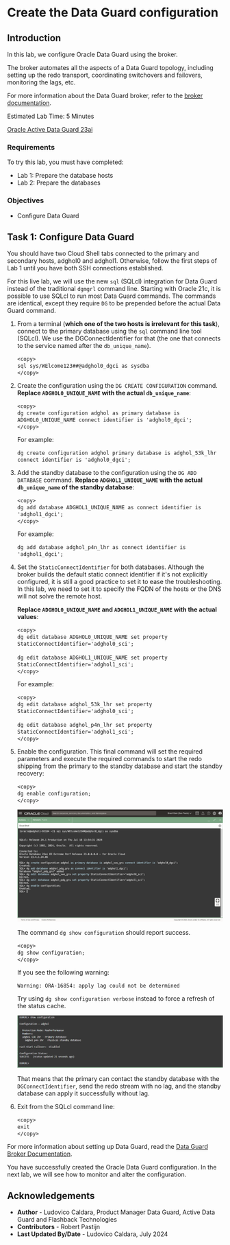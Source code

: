 
# Create the Data Guard configuration

## Introduction
In this lab, we configure Oracle Data Guard using the broker.

The broker automates all the aspects of a Data Guard topology, including setting up the redo transport, coordinating switchovers and failovers, monitoring the lags, etc.

For more information about the Data Guard broker, refer to the [broker documentation](https://docs.oracle.com/en/database/oracle/oracle-database/23/dgbkr/oracle-data-guard-broker-concepts.html#GUID-723E5B73-A350-4B2E-AF3C-5EA4EFC83966).

Estimated Lab Time: 5 Minutes

[Oracle Active Data Guard 23ai](videohub:1_eucevsm7)

### Requirements
To try this lab, you must have completed:
* Lab 1: Prepare the database hosts
* Lab 2: Prepare the databases

### Objectives
- Configure Data Guard

## Task 1: Configure Data Guard

You should have two Cloud Shell tabs connected to the primary and secondary hosts, adghol0 and adghol1. Otherwise, follow the first steps of Lab 1 until you have both SSH connections established.

For this live lab, we will use the new `sql` (SQLcl) integration for Data Guard instead of the traditional `dgmgrl` command line. Starting with Oracle 21c, it is possible to use SQLcl to run most Data Guard commands. The commands are identical, except they require `DG` to be prepended before the actual Data Guard command.

1. From a terminal (**which one of the two hosts is irrelevant for this task**), connect to the primary database using the `sql` command line tool (SQLcl). We use the DGConnectIdentifier for that (the one that connects to the service named after the `db_unique_name`).

    ```
    <copy>
    sql sys/WElcome123##@adghol0_dgci as sysdba
    </copy>
    ```
  
2. Create the configuration using the `DG CREATE CONFIGURATION` command. 
    **Replace `ADGHOL0_UNIQUE_NAME` with the actual `db_unique_name`**:
 
    ```
    <copy>
    dg create configuration adghol as primary database is ADGHOL0_UNIQUE_NAME connect identifier is 'adghol0_dgci';
    </copy>
    ```
    For example:
    ```
    dg create configuration adghol primary database is adghol_53k_lhr connect identifier is 'adghol0_dgci';
    ```
 
3. Add the standby database to the configuration using the `DG ADD DATABASE` command.
    **Replace  `ADGHOL1_UNIQUE_NAME` with the actual `db_unique_name` of the standby database**:

    ```
    <copy>
    dg add database ADGHOL1_UNIQUE_NAME as connect identifier is 'adghol1_dgci';
    </copy>
    ```
    For example:
    ```
    dg add database adghol_p4n_lhr as connect identifier is 'adghol1_dgci';
    ```

4. Set the `StaticConnectIdentifier` for both databases.
    Although the broker builds the default static connect identifier if it's not explicitly configured, it is still a good practice to set it to ease the troubleshooting. In this lab, we need to set it to specify the FQDN of the hosts or the DNS will not solve the remote host.

    **Replace `ADGHOL0_UNIQUE_NAME` and `ADGHOL1_UNIQUE_NAME` with the actual values**:
    ```
    <copy>
    dg edit database ADGHOL0_UNIQUE_NAME set property StaticConnectIdentifier='adghol0_sci';
     
    dg edit database ADGHOL1_UNIQUE_NAME set property StaticConnectIdentifier='adghol1_sci';
    </copy>
    ```
    For example:
    ```
    <copy>
    dg edit database adghol_53k_lhr set property StaticConnectIdentifier='adghol0_sci';
 
    dg edit database adghol_p4n_lhr set property StaticConnectIdentifier='adghol1_sci';
    </copy>
    ```

5. Enable the configuration. This final command will set the required parameters and execute the required commands to start the redo shipping from the primary to the standby database and start the standby recovery:

    ```
    <copy>
    dg enable configuration;
    </copy>
    ```

    ![Steps executed to create and enable the Data Guard configuration](images/create-configuration.png)

    The command `dg show configuration` should report success. 

    ```
    <copy>
    dg show configuration;
    </copy>
    ```
    If you see the following warning:
    ```
    Warning: ORA-16854: apply lag could not be determined
    ```
    Try using `dg show configuration verbose` instead to force a refresh of the status cache.

    ![Show configuration shows a healthy status](images/show-configuration.png)

    That means that the primary can contact the standby database with the `DGConnectIdentifier`, send the redo stream with no lag, and the standby database can apply it successfully without lag.
6. Exit from the SQLcl command line:
    
    ```
    <copy>
    exit
    </copy>
    ```

For more information about setting up Data Guard, read the [Data Guard Broker Documentation](https://docs.oracle.com/en/database/oracle/oracle-database/23/dgbkr/examples-using-data-guard-broker-DGMGRL-utility.html#GUID-D9018A5C-8C7A-4F6C-A7D3-B14E5AF7D4BC).

You have successfully created the Oracle Data Guard configuration. In the next lab, we will see how to monitor and alter the configuration.

## Acknowledgements

- **Author** - Ludovico Caldara, Product Manager Data Guard, Active Data Guard and Flashback Technologies
- **Contributors** - Robert Pastijn
- **Last Updated By/Date** -  Ludovico Caldara, July 2024
